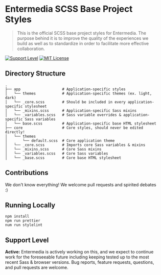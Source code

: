 # Entermedia SCSS Base Project Styles

> This is the official SCSS base project styles for Entermedia. The purpose behind it is to improve the quality of the experiences we build as well as to standardize in order to facilitate more effective collaboration.

[![Support Level](https://img.shields.io/badge/support-active-green.svg)](#support-level) [![MIT License](https://img.shields.io/github/license/Entermedia-LLC/scss.svg)](https://github.com/Entermedia-LLC/scss/blob/main/LICENSE)

## Directory Structure

```
.
├── app                   # Application-specific styles
│   └── themes            # Application-specific themes (ex. light, dark)
│   └── _core.scss        # Should be included in every application-specific stylesheet
│   └── _mixins.scss      # Application-specific Sass mixins
│   └── _variables.scss   # Sass variable overrides & application-specific Sass variables
│   └── base.scss         # Application-specific base HTML stylesheet
├── core                  # Core styles, should never be edited directly!
│   └── themes
│       └── default.scss  # Core application theme
│   └── _core.scss        # Imports core Sass variables & mixins
│   └── _mixins.scss      # Core Sass mixins
│   └── _variables.scss   # Core Sass variables
│   └── _base.scss        # Core base HTML stylesheet
```

## Contributions

We don't know everything! We welcome pull requests and spirited debates :)

## Running Locally

```
npm install
npm run prettier
num run stylelint
```

## Support Level

**Active:** Entermedia is actively working on this, and we expect to continue work for the foreseeable future including keeping tested up to the most recent Sass & browser versions. Bug reports, feature requests, questions, and pull requests are welcome.
